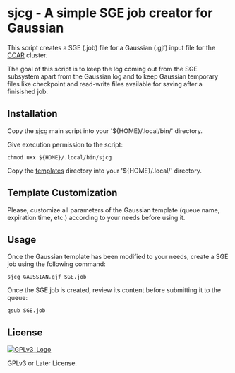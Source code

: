 # sjcg - A simple SGE job creator for Gaussian

This script creates a SGE (.job) file for a Gaussian (.gjf) input file for the [CCAR](https://ccar.uned.es/) cluster.

The goal of this script is to keep the log coming out from the SGE subsystem apart from the Gaussian log and to keep Gaussian temporary files like checkpoint and read-write files available for saving after a finisished job.

## Installation

Copy the [sjcg](https://github.com/valba/sjcg/blob/main/sjcg) main script into your '${HOME}/.local/bin/' directory.

Give execution permission to the script:

```
chmod u+x ${HOME}/.local/bin/sjcg
```

Copy the [templates](https://github.com/valba/sjcg/tree/main/templates) directory into your '${HOME}/.local/' directory.

## Template Customization

Please, customize all parameters of the Gaussian template (queue name, expiration time, etc.) according to your needs before using it.

## Usage

Once the Gaussian template has been modified to your needs, create a SGE job using the following command:

```
sjcg GAUSSIAN.gjf SGE.job
```

Once the SGE.job is created, review its content before submitting it to the queue:

```
qsub SGE.job
```

## License
[![GPLv3_Logo](https://www.gnu.org/graphics/gplv3-or-later.png)](https://www.gnu.org/licenses/gpl-3.0.en.html)

GPLv3 or Later License.
